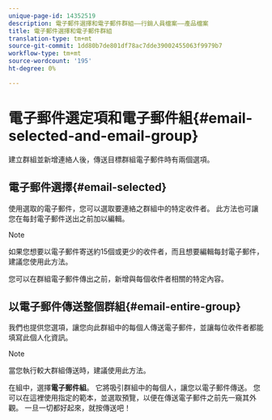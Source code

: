 ```yaml
---
unique-page-id: 14352519
description: 電子郵件選擇和電子郵件群組——行銷人員檔案——產品檔案
title: 電子郵件選擇和電子郵件群組
translation-type: tm+mt
source-git-commit: 1dd80b7de801df78ac7dde39002455063f9979b7
workflow-type: tm+mt
source-wordcount: '195'
ht-degree: 0%

---
```



# 電子郵件選定項和電子郵件組{#email-selected-and-email-group}

建立群組並新增連絡人後，傳送目標群組電子郵件時有兩個選項。

## 電子郵件選擇{#email-selected}

使用選取的電子郵件，您可以選取要連絡之群組中的特定收件者。 此方法也可讓您在每封電子郵件送出之前加以編輯。

>[!NOTE]
>
>如果您想要以電子郵件寄送約15個或更少的收件者，而且想要編輯每封電子郵件，建議您使用此方法。

您可以在群組電子郵件傳出之前，新增與每個收件者相關的特定內容。

## 以電子郵件傳送整個群組{#email-entire-group}

我們也提供您選項，讓您向此群組中的每個人傳送電子郵件，並讓每位收件者都能填寫此個人化資訊。

>[!NOTE]
>
>當您執行較大群組傳送時，建議使用此方法。

在組中，選擇&#x200B;**電子郵件組**。 它將吸引群組中的每個人，讓您以電子郵件傳送。  您可以在這裡使用指定的範本，並選取預覽，以便在傳送電子郵件之前先一窺其外觀。 一旦一切都好起來，就按傳送吧！
